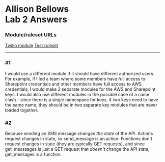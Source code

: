 # Allison Bellows </br> Lab 2 Answers

### **Module/ruleset URLs**

[Twilio module](https://raw.githubusercontent.com/albellows/reimagined-guacamole/master/lab2/twilio.krl) 
[Test ruleset](https://raw.githubusercontent.com/albellows/reimagined-guacamole/master/lab2/use_twilio.krl)

---
### **#1**

I would use a different module if it should have different authorized users.  For example, if I led a team where some members have full access to Sharepoint credentials and other members have full access to AWS credentials, I would make 2 separate modules for the AWS and Sharepoint keys.  I would also use different modules in the possible case of a name clash - since there is a single namespace for keys, if two keys need to have the same name, they should be in two separate key modules that are never loaded together.  

### **#2**

Because sending an SMS message *changes the state* of the API.  Actions request changes in state, so send_message is an action.  Functions don't request changes in state (they are typically GET requests), and since get_messsages is just a GET request that *doesn't* change the API state, get_messages is a function.